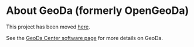 # About GeoDa (formerly OpenGeoDa) #

This project has been moved [here](http://code.google.com/p/geoda).

See the [GeoDa Center software page](http://geodacenter.asu.edu/software) for more details on GeoDa.